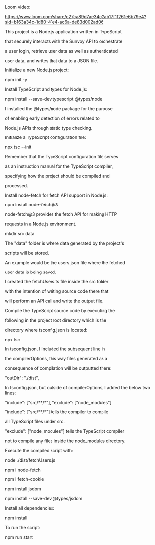 Loom video:

https://www.loom.com/share/c27ca89d7ae34c2ab17f1f261e6b79e4?sid=b163a34c-1d80-41e4-ac6a-de83d002ad06

This project is a Node.js application written in TypeScript

that securely interacts with the Sunvoy API to orchestrate

a user login, retrieve user data as well as authenticated

user data, and writes that data to a JSON file.

Initialize a new Node.js project:

npm init -y


Install TypeScript and types for Node.js:

npm install --save-dev typescript @types/node

I installed the @types/node package for the purpose

of enabling early detection of errors related to

Node.js APIs through static type checking.


Initialize a TypeScript configuration file:

npx tsc --init


Remember that the TypeScript configuration file serves

as an instruction manual for the TypeScript compiler,

specifying how the project should be compiled and

processed.


Install node-fetch for fetch API support in Node.js:

npm install node-fetch@3


node-fetch@3 provides the fetch API for making HTTP

requests in a Node.js environment.


mkdir src data

The "data" folder is where data generated by the project's

scripts will be stored.

An example would be the users.json file where the fetched

user data is being saved.


I created the fetchUsers.ts file inside the src folder

with the intention of writing source code there that

will perform an API call and write the output file.

Compile the TypeScript source code by executing the

following in the project root directory which is the

directory where tsconfig.json is located:

npx tsc

In tsconfig.json, I included the subsequent line in

the compilerOptions, this way files generated as a

consequence of compilation will be outputted there:

"outDir": "./dist",


In tsconfig.json, but outside of compilerOptions,
I added the below two lines:

"include": ["src/**/*"],
"exclude": ["node_modules"]


"include": ["src/**/*"] tells the compiler to compile

all TypeScript files under src.

"exclude": ["node_modules"] tells the TypeScript compiler

not to compile any files inside the node_modules directory.


Execute the compiled script with:

node ./dist/fetchUsers.js


npm i node-fetch

npm i fetch-cookie

npm install jsdom

npm install --save-dev @types/jsdom

Install all dependencies:

npm install

To run the script:

npm run start